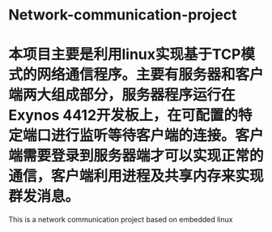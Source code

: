 # Network-communication-project
# 本项目主要是利用linux实现基于TCP模式的网络通信程序。主要有服务器和客户端两大组成部分，服务器程序运行在Exynos 4412开发板上，在可配置的特定端口进行监听等待客户端的连接。客户端需要登录到服务器端才可以实现正常的通信，客户端利用进程及共享内存来实现群发消息。
This is a network communication project based on embedded linux
